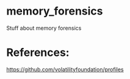 # memory_forensics
Stuff about memory forensics

# References:
https://github.com/volatilityfoundation/profiles
